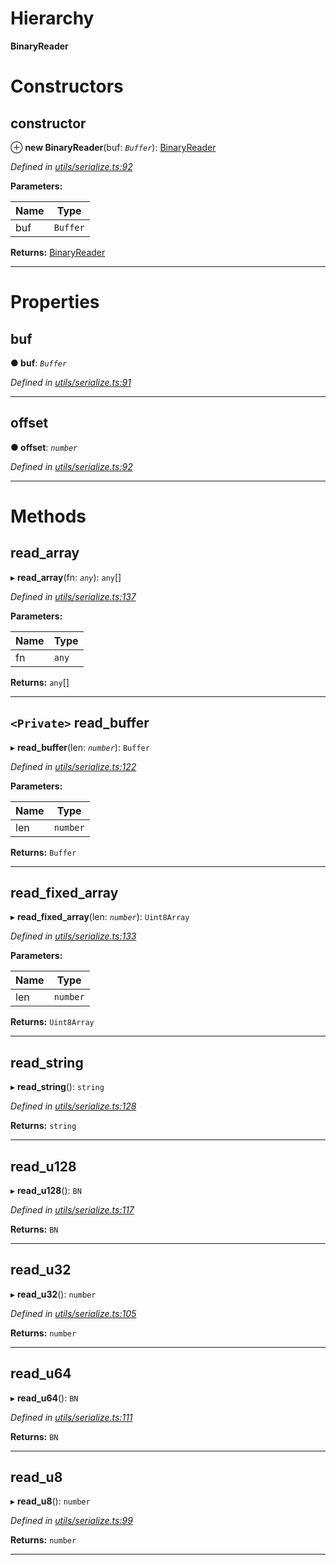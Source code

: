 

# Hierarchy

**BinaryReader**

# Constructors

<a id="constructor"></a>

##  constructor

⊕ **new BinaryReader**(buf: *`Buffer`*): [BinaryReader](_utils_serialize_.binaryreader.md)

*Defined in [utils/serialize.ts:92](https://github.com/nearprotocol/nearlib/blob/ce23775/src.ts/utils/serialize.ts#L92)*

**Parameters:**

| Name | Type |
| ------ | ------ |
| buf | `Buffer` |

**Returns:** [BinaryReader](_utils_serialize_.binaryreader.md)

___

# Properties

<a id="buf"></a>

##  buf

**● buf**: *`Buffer`*

*Defined in [utils/serialize.ts:91](https://github.com/nearprotocol/nearlib/blob/ce23775/src.ts/utils/serialize.ts#L91)*

___
<a id="offset"></a>

##  offset

**● offset**: *`number`*

*Defined in [utils/serialize.ts:92](https://github.com/nearprotocol/nearlib/blob/ce23775/src.ts/utils/serialize.ts#L92)*

___

# Methods

<a id="read_array"></a>

##  read_array

▸ **read_array**(fn: *`any`*): `any`[]

*Defined in [utils/serialize.ts:137](https://github.com/nearprotocol/nearlib/blob/ce23775/src.ts/utils/serialize.ts#L137)*

**Parameters:**

| Name | Type |
| ------ | ------ |
| fn | `any` |

**Returns:** `any`[]

___
<a id="read_buffer"></a>

## `<Private>` read_buffer

▸ **read_buffer**(len: *`number`*): `Buffer`

*Defined in [utils/serialize.ts:122](https://github.com/nearprotocol/nearlib/blob/ce23775/src.ts/utils/serialize.ts#L122)*

**Parameters:**

| Name | Type |
| ------ | ------ |
| len | `number` |

**Returns:** `Buffer`

___
<a id="read_fixed_array"></a>

##  read_fixed_array

▸ **read_fixed_array**(len: *`number`*): `Uint8Array`

*Defined in [utils/serialize.ts:133](https://github.com/nearprotocol/nearlib/blob/ce23775/src.ts/utils/serialize.ts#L133)*

**Parameters:**

| Name | Type |
| ------ | ------ |
| len | `number` |

**Returns:** `Uint8Array`

___
<a id="read_string"></a>

##  read_string

▸ **read_string**(): `string`

*Defined in [utils/serialize.ts:128](https://github.com/nearprotocol/nearlib/blob/ce23775/src.ts/utils/serialize.ts#L128)*

**Returns:** `string`

___
<a id="read_u128"></a>

##  read_u128

▸ **read_u128**(): `BN`

*Defined in [utils/serialize.ts:117](https://github.com/nearprotocol/nearlib/blob/ce23775/src.ts/utils/serialize.ts#L117)*

**Returns:** `BN`

___
<a id="read_u32"></a>

##  read_u32

▸ **read_u32**(): `number`

*Defined in [utils/serialize.ts:105](https://github.com/nearprotocol/nearlib/blob/ce23775/src.ts/utils/serialize.ts#L105)*

**Returns:** `number`

___
<a id="read_u64"></a>

##  read_u64

▸ **read_u64**(): `BN`

*Defined in [utils/serialize.ts:111](https://github.com/nearprotocol/nearlib/blob/ce23775/src.ts/utils/serialize.ts#L111)*

**Returns:** `BN`

___
<a id="read_u8"></a>

##  read_u8

▸ **read_u8**(): `number`

*Defined in [utils/serialize.ts:99](https://github.com/nearprotocol/nearlib/blob/ce23775/src.ts/utils/serialize.ts#L99)*

**Returns:** `number`

___

